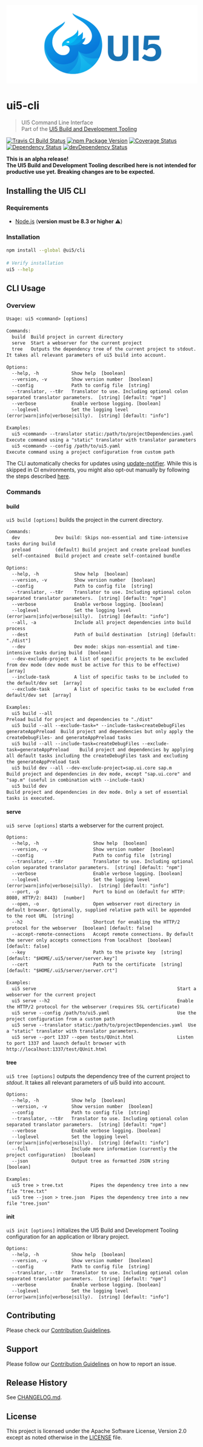 ![UI5 icon](https://raw.githubusercontent.com/SAP/ui5-tooling/master/docs/images/UI5_logo_wide.png)

# ui5-cli
> UI5 Command Line Interface  
> Part of the [UI5 Build and Development Tooling](https://github.com/SAP/ui5-tooling)

[![Travis CI Build Status](https://travis-ci.org/SAP/ui5-cli.svg?branch=master)](https://travis-ci.org/SAP/ui5-cli)
[![npm Package Version](https://badge.fury.io/js/%40ui5%2Fcli.svg)](https://www.npmjs.com/package/@ui5/cli)
[![Coverage Status](https://coveralls.io/repos/github/SAP/ui5-cli/badge.svg)](https://coveralls.io/github/SAP/ui5-cli)
[![Dependency Status](https://david-dm.org/SAP/ui5-cli/master.svg)](https://david-dm.org/SAP/ui5-cli/master)
[![devDependency Status](https://david-dm.org/SAP/ui5-cli/master/dev-status.svg)](https://david-dm.org/SAP/ui5-cli/master#info=devDependencies)

**This is an alpha release!**  
**The UI5 Build and Development Tooling described here is not intended for productive use yet. Breaking changes are to be expected.**

## Installing the UI5 CLI
### Requirements
- [Node.js](https://nodejs.org/) (**version must be 8.3 or higher** ⚠️)

### Installation
```sh
npm install --global @ui5/cli

# Verify installation
ui5 --help
```

## CLI Usage
### Overview
```
Usage: ui5 <command> [options]

Commands:
  build  Build project in current directory
  serve  Start a webserver for the current project
  tree   Outputs the dependency tree of the current project to stdout. It takes all relevant parameters of ui5 build into account.

Options:
  --help, -h            Show help  [boolean]
  --version, -v         Show version number  [boolean]
  --config              Path to config file  [string]
  --translator, --t8r   Translator to use. Including optional colon separated translator parameters.  [string] [default: "npm"]
  --verbose             Enable verbose logging. [boolean]
  --loglevel            Set the logging level (error|warn|info|verbose|silly).  [string] [default: "info"]

Examples:
  ui5 <command> --translator static:/path/to/projectDependencies.yaml  Execute command using a "static" translator with translator parameters
  ui5 <command> --config /path/to/ui5.yaml                         Execute command using a project configuration from custom path
```

The CLI automatically checks for updates using [update-notifier](https://github.com/yeoman/update-notifier). While this is skipped in CI environments, you might also opt-out manually by following the steps described [here](https://github.com/yeoman/update-notifier/blob/master/readme.md#user-settings).

### Commands
#### build
`ui5 build [options]` builds the project in the current directory.
```
Commands:
  dev             Dev build: Skips non-essential and time-intensive tasks during build
  preload         (default) Build project and create preload bundles
  self-contained  Build project and create self-contained bundle

Options:
  --help, -h             Show help  [boolean]
  --version, -v          Show version number  [boolean]
  --config               Path to config file  [string]
  --translator, --t8r    Translator to use. Including optional colon separated translator parameters.  [string] [default: "npm"]
  --verbose              Enable verbose logging. [boolean]
  --loglevel             Set the logging level (error|warn|info|verbose|silly).  [string] [default: "info"]
  --all, -a              Include all project dependencies into build process
  --dest                 Path of build destination  [string] [default: "./dist"]
  --dev                  Dev mode: skips non-essential and time-intensive tasks during build  [boolean]
  --dev-exclude-project  A list of specific projects to be excluded from dev mode (dev mode must be active for this to be effective)  [array]
  --include-task         A list of specific tasks to be included to the default/dev set  [array]
  --exclude-task         A list of specific tasks to be excluded from default/dev set  [array]

Examples:
  ui5 build --all                                                                      Preload build for project and dependencies to "./dist"
  ui5 build --all --exclude-task=* --include-task=createDebugFiles generateAppPreload  Build project and dependencies but only apply the createDebugFiles- and generateAppPreload tasks
  ui5 build --all --include-task=createDebugFiles --exclude-task=generateAppPreload    Build project and dependencies by applying all default tasks including the createDebugFiles task and excluding the generateAppPreload task
  ui5 build dev --all --dev-exclude-project=sap.ui.core sap.m                          Build project and dependencies in dev mode, except "sap.ui.core" and "sap.m" (useful in combination with --include-task)
  ui5 build dev                                                                        Build project and dependencies in dev mode. Only a set of essential tasks is executed.
```
#### serve
`ui5 serve [options]` starts a webserver for the current project.
```
Options:
  --help, -h                    Show help  [boolean]
  --version, -v                 Show version number  [boolean]
  --config                      Path to config file  [string]
  --translator, --t8r           Translator to use. Including optional colon separated translator parameters.  [string] [default: "npm"]
  --verbose                     Enable verbose logging. [boolean]
  --loglevel                    Set the logging level (error|warn|info|verbose|silly).  [string] [default: "info"]
  --port, -p                    Port to bind on (default for HTTP: 8080, HTTP/2: 8443)  [number]
  --open, -o                    Open webserver root directory in default browser. Optionally, supplied relative path will be appended to the root URL  [string]
  --h2                          Shortcut for enabling the HTTP/2 protocol for the webserver  [boolean] [default: false]
  --accept-remote-connections   Accept remote connections. By default the server only accepts connections from localhost  [boolean] [default: false]
  --key                         Path to the private key  [string] [default: "$HOME/.ui5/server/server.key"]
  --cert                        Path to the certificate  [string] [default: "$HOME/.ui5/server/server.crt"]

Examples:
  ui5 serve                                                    Start a webserver for the current project
  ui5 serve --h2                                               Enable the HTTP/2 protocol for the webserver (requires SSL certificate)
  ui5 serve --config /path/to/ui5.yaml                         Use the project configuration from a custom path
  ui5 serve --translator static:/path/to/projectDependencies.yaml  Use a "static" translator with translator parameters.
  ui5 serve --port 1337 --open tests/QUnit.html                Listen to port 1337 and launch default browser with http://localhost:1337/test/QUnit.html
```
#### tree
`ui5 tree [options]` outputs the dependency tree of the current project to *stdout*. It takes all relevant parameters of ui5 build into account.
```
Options:
  --help, -h            Show help  [boolean]
  --version, -v         Show version number  [boolean]
  --config              Path to config file  [string]
  --translator, --t8r   Translator to use. Including optional colon separated translator parameters.  [string] [default: "npm"]
  --verbose             Enable verbose logging. [boolean]
  --loglevel            Set the logging level (error|warn|info|verbose|silly).  [string] [default: "info"]
  --full                Include more information (currently the project configuration)  [boolean]
  --json                Output tree as formatted JSON string  [boolean]

Examples:
  ui5 tree > tree.txt          Pipes the dependency tree into a new file "tree.txt"
  ui5 tree --json > tree.json  Pipes the dependency tree into a new file "tree.json"
```

#### init
`ui5 init [options]` initializes the UI5 Build and Development Tooling configuration for an application or library project.
```
Options:
  --help, -h            Show help  [boolean]
  --version, -v         Show version number  [boolean]
  --config              Path to config file  [string]
  --translator, --t8r   Translator to use. Including optional colon separated translator parameters.  [string] [default: "npm"]
  --verbose             Enable verbose logging. [boolean]
  --loglevel            Set the logging level (error|warn|info|verbose|silly).  [string] [default: "info"]
```

## Contributing
Please check our [Contribution Guidelines](https://github.com/SAP/ui5-tooling/blob/master/CONTRIBUTING.md).

## Support
Please follow our [Contribution Guidelines](https://github.com/SAP/ui5-tooling/blob/master/CONTRIBUTING.md#report-an-issue) on how to report an issue.

## Release History
See [CHANGELOG.md](CHANGELOG.md).

## License
This project is licensed under the Apache Software License, Version 2.0 except as noted otherwise in the [LICENSE](/LICENSE.txt) file.
